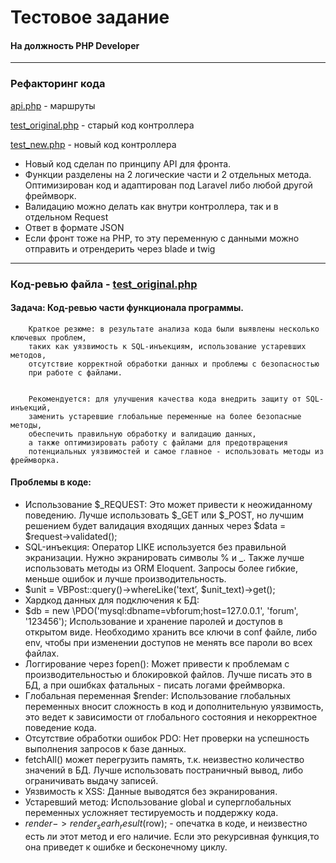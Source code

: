 # Тестовое задание
#### На должность PHP Developer


---
### Рефакторинг кода 

[api.php](api.php)  - маршруты

[test_original.php](test_original.php) - старый код контроллера

[test_new.php](test_new.php) - новый код контроллера

* Новый код сделан по принципу API для фронта.
* Функции разделены на 2 логические части и 2 отдельных метода. Оптимизирован код и адаптирован под Laravel либо любой другой фреймворк.
* Валидацию можно делать как внутри контроллера, так и в отдельном Request
* Ответ в формате JSON
* Если фронт тоже на PHP, то эту переменную с данными можно отправить и отрендерить через blade и twig


------

### Код-ревью файла - [test_original.php](test_original.php)

#### Задача: Код-ревью части функционала программы.


```
    Краткое резюме: в результате анализа кода были выявлены несколько ключевых проблем,
    таких как уязвимость к SQL-инъекциям, использование устаревших методов,
    отсутствие корректной обработки данных и проблемы с безопасностью
    при работе с файлами.
    
``` 

```
    Рекомендуется: для улучшения качества кода внедрить защиту от SQL-инъекций,
    заменить устаревшие глобальные переменные на более безопасные методы, 
    обеспечить правильную обработку и валидацию данных,
    а также оптимизировать работу с файлами для предотвращения
    потенциальных уязвимостей и самое главное - использовать методы из фреймворка.
```

#### Проблемы в коде:

* Использование $_REQUEST: Это может привести к неожиданному поведению. Лучше использовать $_GET или $_POST, но лучшим решением будет валидация входящих данных через $data = $request->validated();
* SQL-инъекция: Оператор LIKE используется без правильной экранизации. Нужно экранировать символы % и _. Также лучше использовать методы из ORM Eloquent. Запросы более гибкие, меньше ошибок и лучше производительность.
* $unit = VBPost::query()->whereLike('text’, $unit_text)->get();
* Хардкод данных для подключения к БД:
* $db = new \PDO('mysql:dbname=vbforum;host=127.0.0.1', 'forum', '123456'); Использование и хранение паролей и доступов в открытом виде. Необходимо хранить все ключи в conf файле, либо env, чтобы при изменении доступов не менять все пароли во всех файлах.
* Логгирование через fopen(): Может привести к проблемам с производительностью и блокировкой файлов. Лучше писать это в БД, а при ошибках фатальных - писать логами фреймворка.
* Глобальная переменная $render: Использование глобальных переменных вносит сложность в код и дополнительную уязвимость, это ведет к зависимости от глобального состояния и некорректное поведение кода.
* Отсутствие обработки ошибок PDO: Нет проверки на успешность выполнения запросов к базе данных.
* fetchAll() может перегрузить память, т.к. неизвестно количество значений в БД. Лучше использовать постраничный вывод, либо ограничивать выдачу записей.
* Уязвимость к XSS: Данные выводятся без экранирования.
* Устаревший метод: Использование global и суперглобальных переменных усложняет тестируемость и поддержку кода.
* $render->render_searh_result($row);  - опечатка в коде, и неизвестно есть ли этот метод и его наличие. Если это рекурсивная функция,то она приведет к ошибке и бесконечному циклу.
